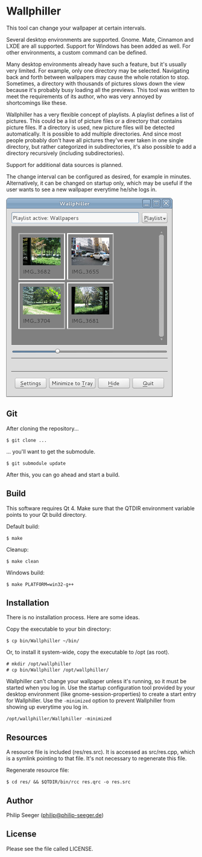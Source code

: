 Wallphiller
===========

This tool can change your wallpaper at certain intervals.

Several desktop environments are supported.
Gnome. Mate, Cinnamon and LXDE are all supported.
Support for Windows has been added as well.
For other environments, a custom command can be defined.

Many desktop environments already have such a feature,
but it's usually very limited.
For example, only one directory may be selected.
Navigating back and forth between wallpapers may
cause the whole rotation to stop.
Sometimes, a directory with thousands of pictures slows down the view
because it's probably busy loading all the previews.
This tool was written to meet the requirements of its author,
who was very annoyed by shortcomings like these.

Wallphiller has a very flexible concept of playlists.
A playlist defines a list of pictures.
This could be a list of picture files or a directory
that contains picture files. If a directory is used, new picture files
will be detected automatically.
It is possible to add multiple directories.
And since most people probably don't have all pictures they've ever taken
in one single directory, but rather categorized in subdirectories,
it's also possible to add a directory recursively (including subdirectories).

Support for additional data sources is planned.

The change interval can be configured as desired, for example in minutes.
Alternatively, it can be changed on startup only, which may be useful
if the user wants to see a new wallpaper everytime he/she logs in.

![Wallphiller screenshot](WP-Screenshot-1.png)



Git
---

After cloning the repository...

    $ git clone ...

... you'll want to get the submodule.

    $ git submodule update

After this, you can go ahead and start a build.



Build
-----

This software requires Qt 4.
Make sure that the QTDIR environment variable points
to your Qt build directory.

Default build:

    $ make

Cleanup:

    $ make clean

Windows build:

    $ make PLATFORM=win32-g++



Installation
------------

There is no installation process.
Here are some ideas.

Copy the executable to your bin directory:

    $ cp bin/Wallphiller ~/bin/

Or, to install it system-wide, copy the executable to /opt (as root).

    # mkdir /opt/wallphiller
    # cp bin/Wallphiller /opt/wallphiller/

Wallphiller can't change your wallpaper unless it's running,
so it must be started when you log in.
Use the startup configuration tool provided by your desktop environment
(like gnome-session-properties) to create a start entry for Wallphiller.
Use the `-minimized` option to prevent Wallphiller from showing up
everytime you log in.

    /opt/wallphiller/Wallphiller -minimized



Resources
---------

A resource file is included (res/res.src).
It is accessed as src/res.cpp, which is a symlink pointing to that file.
It's not necessary to regenerate this file.

Regenerate resource file:

    $ cd res/ && $QTDIR/bin/rcc res.qrc -o res.src



Author
------

Philip Seeger (philip@philip-seeger.de)



License
-------

Please see the file called LICENSE.



